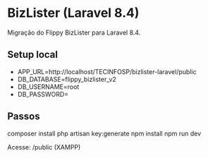 ﻿# BizLister (Laravel 8.4)

Migração do Flippy BizLister para Laravel 8.4.

## Setup local
- APP_URL=http://localhost/TECINFOSP/bizlister-laravel/public
- DB_DATABASE=flippy_bizlister_v2
- DB_USERNAME=root
- DB_PASSWORD=

## Passos
composer install
php artisan key:generate
npm install
npm run dev

Acesse: /public (XAMPP)

